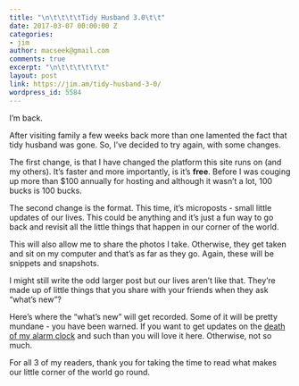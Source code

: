 ```yaml
---
title: "\n\t\t\t\tTidy Husband 3.0\t\t"
date: 2017-03-07 00:00:00 Z
categories:
- jim
author: macseek@gmail.com
comments: true
excerpt: "\n\t\t\t\t\t\t"
layout: post
link: https://jim.am/tidy-husband-3-0/
wordpress_id: 5584
---
```


I’m back.




After visiting family a few weeks back more than one lamented the fact that tidy husband was gone. So, I’ve decided to try again, with some changes.




The first change, is that I have changed the platform this site runs on (and my others). It’s faster and more importantly, is it’s **free**. Before I was couging up more than $100 annually for hosting and although it wasn’t a lot, 100 bucks is 100 bucks.




The second change is the format. This time, it’s microposts - small little updates of our lives. This could be anything and it’s just a fun way to go back and revisit all the little things that happen in our corner of the world.




This will also allow me to share the photos I take. Otherwise, they get taken and sit on my computer and that’s as far as they go. Again, these will be snippets and snapshots.




I might still write the odd larger post but our lives aren’t like that. They’re made up of little things that you share with your friends when they ask “what’s new”?




Here’s where the “what’s new” will get recorded. Some of it will be pretty mundane - you have been warned. If you want to get updates on the [death of my alarm clock](http://www.jim.am/alarmed) and such than you will love it here. Otherwise, not so much.




For all 3 of my readers, thank you for taking the time to read what makes our little corner of the world go round.


		
